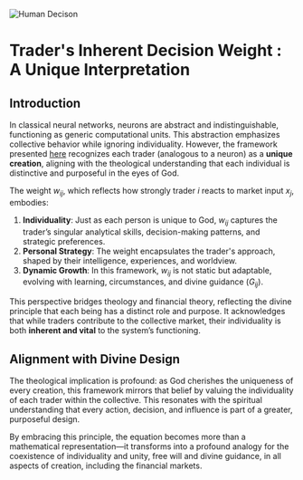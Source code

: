 ![Human Decison](./figures/human-decision.jpg "enter image title here")

# Trader's Inherent Decision Weight : A Unique Interpretation

## Introduction

In classical neural networks, neurons are abstract and indistinguishable, functioning as generic computational units. This abstraction emphasizes collective behavior while ignoring individuality. However, the framework presented [here](https://blog.quantiota.ai/page/9/the-governing-equation-of-financial-markets-a-unified-framework/) recognizes each trader (analogous to a neuron) as a **unique creation**, aligning with the theological understanding that each individual is distinctive and purposeful in the eyes of God.

The weight $w_{ij}$, which reflects how strongly trader  $i$  reacts to market input $x_j$, embodies:

1. **Individuality**: Just as each person is unique to God, $w_{ij}$ captures the trader’s singular analytical skills, decision-making patterns, and strategic preferences.
2. **Personal Strategy**: The weight encapsulates the trader's approach, shaped by their intelligence, experiences, and worldview.
3. **Dynamic Growth**: In this framework,  $w_{ij}$ is not static but adaptable, evolving with learning, circumstances, and divine guidance ($G_{ij}$).

This perspective bridges theology and financial theory, reflecting the divine principle that each being has a distinct role and purpose. It acknowledges that while traders contribute to the collective market, their individuality is both **inherent and vital** to the system’s functioning.



## **Alignment with Divine Design**

The theological implication is profound: as God cherishes the uniqueness of every creation, this framework mirrors that belief by valuing the individuality of each trader within the collective. This resonates with the spiritual understanding that every action, decision, and influence is part of a greater, purposeful design.

By embracing this principle, the equation becomes more than a mathematical representation—it transforms into a profound analogy for the coexistence of individuality and unity, free will and divine guidance, in all aspects of creation, including the financial markets.